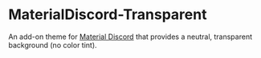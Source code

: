 # MaterialDiscord-Transparent
An add-on theme for [Material Discord](https://github.com/CapnKitten/Material-Discord) that provides a neutral, transparent background (no color tint).

